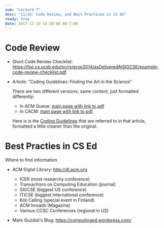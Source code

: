 ```yaml
---
num: "Lecture 7"
desc: "11/16: Code Review, and Best Practices in CS ED"
ready: true
date: 2017-11-16 15:30:00.00-7:00
---
```


# Code Review

* Short Code Review Checklist: <https://foo.cs.ucsb.edu/pcr/sigcse2014/asDeliveredAtSIGCSE/example-code-review-checklist.pdf>


* Article: "Coding Guidelines: Finding the Art in the Science"

    There are two different versions; same content, just formatted differently:
    * In ACM Queue: [main page with link to pdf](https://doi.org/10.1145/2063166.2063168)
    * In CACM: [main page with link to pdf](https://doi.org/10.1145/2043174.2043191), 

    Here is is the [Coding Guidelines](https://docs.google.com/document/d/e/2PACX-1vRH16gw4r6lCFJbG6W_7Fro2oD0WjSEKQmEJMNCvHdREF7L5fSCvskAynHbPuZfE2F-fPh2wArDoRp9/pub) that are referred to in that article, formatted a little cleaner than the original.

# Best Practies in CS Ed

Where to find information

* ACM Digtal Library: http://dl.acm.org
    * ICER  (most researchy conference)
    * Transactions on Computing Education (journal)
    * SIGCSE  (biggest US conference)
    * ITICSE  (biggest international conference)
    * Koli Calling  (special event in Finland)
    * ACM Inroads (Magazine)
    * Various CCSC Conferences   (regional in US)

* Mark Guzdial's Blog: <https://computinged.wordpress.com/>
